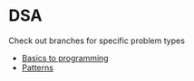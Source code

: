# DSA

Check out branches for specific problem types

* [Basics to programming](../basics/README.md)
* [Patterns](../Patterns/README.md)
